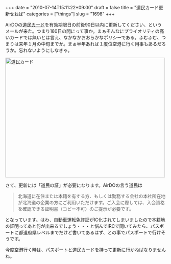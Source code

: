 +++
date = "2010-07-14T15:11:22+09:00"
draft = false
title = "道民カード更新せねば"
categories = ["things"]
slug = "1698"
+++

AirDOの<a href="http://www.airdo.jp/fare/list/doumin_card.html">道民カード</a>を有効期限日の前後90日以内に更新してください、というメールが来た。つまり180日の間にって事か。まぁそんなにプライオリティの高いカードでは無いとは言え、なかなかおおらかなポリシーである。ふむふむ、つまりは来年１月の中旬までか。まぁ半年あれば１度位空港に行く用事もあるだろうか。忘れないようにしなきゃ。

<a href="http://www.flickr.com/photos/keruru/4792714174/" title="道民カード by けるる, on Flickr"><img src="http://farm5.static.flickr.com/4139/4792714174_ca080a76e9.jpg" width="500" height="375" alt="道民カード" /></a>

さて、更新には「道民の証」が必要になります。AirDOの言う道民は
<blockquote>
北海道に在住または本籍を有する方、もしくは勤務する会社の本社所在地が北海道の企業の方にご利用いただけます。ご入会に際しては、入会資格を確認できる証明書（コピー不可）のご提示が必要です。
</blockquote>

となっています。はわ、自動車運転免許証がIC化されてしまいましたので本籍地の証明ってあと何が出来るでしょう・・・と悩んでIRCで聞いてみたら、パスポートに都道府県レベルまでだけど書いてあるはず、との事でパスポートで行けそうです。

今度空港行く時は、パスポートと道民カードを持って更新に行かねばなりませんね。
